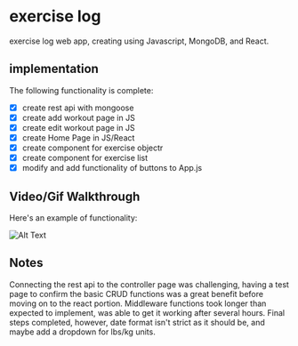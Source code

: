 # exercise log

exercise log web app, creating using Javascript, MongoDB, and React. 


## implementation

The following functionality is complete:

* [x] create rest api with mongoose
* [x] create add workout page in JS
* [x] create edit workout page in JS
* [x] create Home Page in JS/React
* [x] create component for exercise objectr
* [x] create component for exercise list
* [x] modify and add functionality of buttons to App.js

## Video/Gif Walkthrough

Here's an example of functionality:

![Alt Text](https://github.com/kentomagento/CRUD_MERN-stack-project-exercise-log/blob/master/reactApp1.0.gif)

## Notes

Connecting the rest api to the controller page was challenging, having a test page to confirm the basic CRUD functions was a great benefit before moving on to the react portion. 
Middleware functions took longer than expected to implement, was able to get it working after several hours.
Final steps completed, however, date format isn't strict as it should be, and maybe add a dropdown for lbs/kg units. 

